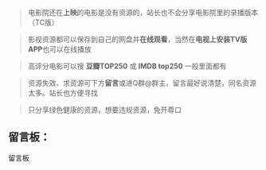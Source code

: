 
> 电影院还在**上映**的电影是没有资源的，站长也不会分享电影院里的录播版本（TC版）

> 影视资源都可以保存到自己的网盘并**在线观看**，当然在**电视上安装TV版APP**也可以在线播放

> 高评分电影可以搜 **豆瓣TOP250** 或 **IMDB top250** 一般里面都有

> 资源失效、求资源可下方**留言**或进Q群@群主，留言最好说清楚，同名资源太多。站长也方便寻找

> 只分享绿色健康的资源，想要违规资源，免开尊口

## 留言板：
 <div id="vcomment">留言板</div>
